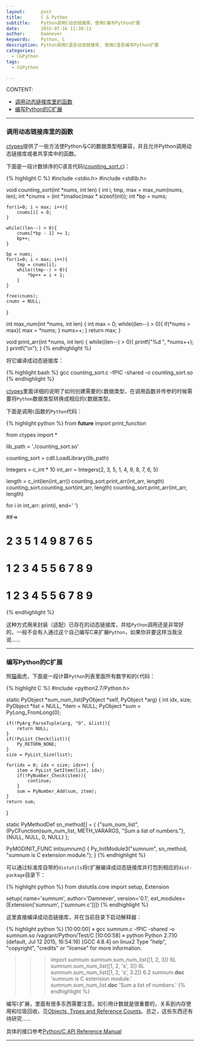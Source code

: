 ```yaml
---
layout:      post
title:       C & Python
subtitle:    Python调用C动态链接库、使用C编写Python扩展
date:        2015-07-16 11:30:11
author:      Damnever
keywords:    Python, C
description: Python调用C语言动态链接库, 使用C语言编写Python扩展
categories:
  - C&Python
tags:
  - C&Python

---
```


CONTENT:

* [调用动态链接库里的函数](#call-dll)
* [编写Python的C扩展](#C-extension)

---

<h3 id="call-dll">调用动态链接库里的函数</h3>

[ctypes](https://docs.python.org/2/library/ctypes.html)提供了一些方法使Python与C的数据类型相兼容，并且允许Python调用动态链接库或者共享库中的函数。

下面是一段计数排序的C语言代码([counting_sort.c](https://github.com/Damnever/toys/blob/master/algorithm/counting_sort.c))：

{% highlight C %}
#include <stdio.h>
#include <stdlib.h>

void counting_sort(int *nums, int len)
{
    int i, tmp, max = max_num(nums, len);
    int *cnums = (int *)malloc(max * sizeof(int));
    int *bp = nums;

    for(i=0; i < max; i++){
        cnums[i] = 0;
    }

    while((len--) > 0){
        cnums[*bp - 1] += 1;
        bp++;
    }

    bp = nums;
    for(i=0; i < max; i++){
        tmp = cnums[i];
        while((tmp--) > 0){
            *bp++ = i + 1;
        }
    }

    free(cnums);
    cnums = NULL;
}

int max_num(int *nums, int len)
{
    int max = 0;
    while((len--) > 0){
        if(*nums > max){
            max = *nums;
        }
        nums++;
    }
    return max;
}

void print_arr(int *nums, int len)
{
    while((len--) > 0){
        printf("%d ", *nums++);
    }
    printf("\n");
}
{% endhighlight %}

将它编译成动态链接库：

{% highlight bash %}
gcc counting_sort.c -fPIC -shared -o counting_sort.so
{% endhighlight %}

[ctypes](https://docs.python.org/2/library/ctypes.html)里面详细的说明了如何创建需要的`C`数据类型，在调用函数并传参的时候需要将`Python`数据类型转换成相应的`C`数据类型。

下面是调用`C`函数的`Python`代码：

{% highlight python %}
from __future__ import print_function

from ctypes import *


lib_path = './counting_sort.so'

counting_sort = cdll.LoadLibrary(lib_path)

Integers = c_int * 10
int_arr = Integers(2, 3, 5, 1, 4, 9, 8, 7, 6, 5)

length = c_int(len(int_arr))
counting_sort.print_arr(int_arr, length)
counting_sort.counting_sort(int_arr, length)
counting_sort.print_arr(int_arr, length)

for i in int_arr:
    print(i, end=' ')


##=>
# 2 3 5 1 4 9 8 7 6 5
# 1 2 3 4 5 5 6 7 8 9
# 1 2 3 4 5 5 6 7 8 9
{% endhighlight %}

这种方式用来封装（适配）已存在的动态链接库，并给`Python`调用还是非常好的，一般不会有人通过这个自己编写C来扩展`Python`，如果你非要这样当我没说……

---

<h3 id="C-extension">编写Python的C扩展</h3>

照[猫](http://www.tutorialspoint.com/python/python_further_extensions.htm)画虎，下面是一段计算`Python`列表里面所有数字和的`C`代码：

{% highlight C %}
#include <python2.7/Python.h>

static PyObject *sum_num_list(PyObject *self, PyObject *arg)
{
    int idx, size;
    PyObject *list = NULL, *item = NULL;
    PyObject *sum = PyLong_FromLong(0);

    if(!PyArg_ParseTuple(arg, "O", &list)){
        return NULL;
    }
    if(!PyList_Check(list)){
        Py_RETURN_NONE;
    }
    size = PyList_Size(list);

    for(idx = 0; idx < size; idx++) {
        item = PyList_GetItem(list, idx);
        if(!PyNumber_Check(item)){
            continue;
        }
        sum = PyNumber_Add(sum, item);
    }
    return sum;
}


static PyMethodDef sn_method[] = {
    {"sum_num_list", (PyCFunction)sum_num_list, METH_VARARGS, "Sum a list of numbers."},
    {NULL, NULL, 0, NULL}
};

PyMODINIT_FUNC initsumnum()
{
    Py_InitModule3("sumnum", sn_method, "sumnum is C extension module.");
}
{% endhighlight %}

可以通过标准库自带的`distutils`将`C`扩展编译成动态链接库并打包到相应的`dist-package`目录下：

{% highlight python %}
from distutils.core import setup, Extension

setup(
    name='sumnum',
    author='Damnever',
    version='0.1',
    ext_modules=[Extension('sumnum', ['sumnum.c'])])
{% endhighlight %}

这里直接编译成动态链接库，并在当前目录下启动解释器：

{% highlight python %}
[10:00:00] » gcc sumnum.c -fPIC -shared -o sumnum.so
 /vagrant/Python/Test/C
[10:00:58] » python
Python 2.7.10 (default, Jul 12 2015, 16:54:16)
[GCC 4.8.4] on linux2
Type "help", "copyright", "credits" or "license" for more information.
>>> import sumnum
>>> sumnum.sum_num_list([1, 2, 3])
6L
>>> sumnum.sum_num_list([1, 2, 's', 3])
6L
>>> sumnum.sum_num_list([1, 2, 's', 3.2])
6.2
>>> sumnum.__doc__
'sumnum is C extension module.'
>>> sumnum.sum_num_list.__doc__
'Sum a list of numbers.'
{% endhighlight %}

编写`C`扩展，里面有很多东西需要注意。如引用计数就是很重要的，关系到内存使用和垃圾回收，见[Objects, Types and Reference Counts](https://docs.python.org/2/c-api/intro.html#objects-types-and-reference-counts)。总之，这些东西还有待研究……

具体的接口参考[Python/C API Reference Manual](https://docs.python.org/2/c-api/index.html)

***